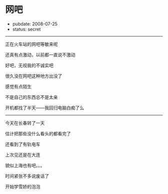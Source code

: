 # 网吧

- pubdate: 2008-07-25
- status: secret

--------------------------


正在火车站的网吧等敏来呢

还真有点激动，以前都一直说不激动

好吧，无视我的不诚实吧

很久没在网吧这种地方出没了

感觉有点陌生

不是自己的东西总不是太亲

开机都找了半天——我回归电脑白痴了么

-----------------------------------------------------

今天在长春转了一天

估计把那些没什么看头的都看完了

还看到了有轨电车

上次见还是在大连

貌似上海也有吧。。。

时间紧张不多说废话了

开始学雪娇的泡泡
